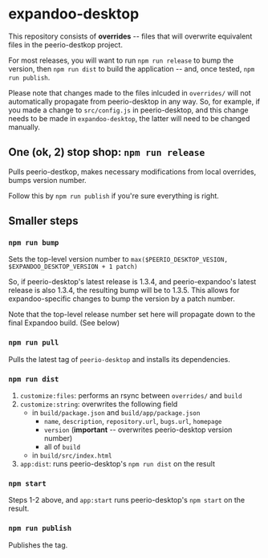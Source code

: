 # expandoo-desktop

This repository consists of **overrides** -- files that will overwrite equivalent files in the peerio-destkop project. 

For most releases, you will want to run `npm run release` to bump the version, then `npm run dist` to build the application -- and, once tested, `npm run publish`.

Please note that changes made to the files inlcuded in `overrides/` will not automatically propagate from peerio-desktop in any way. So, for example, if you made a change to `src/config.js` in peerio-desktop, and this change needs to be made in `expandoo-desktop`, the latter will need to be changed manually. 

## One (ok, 2) stop shop: `npm run release`

Pulls peerio-destkop, makes necessary modifications from local overrides, bumps version number.

Follow this by `npm run publish` if you're sure everything is right.

## Smaller steps

### `npm run bump`

Sets the top-level version number to `max($PEERIO_DESKTOP_VESION, $EXPANDOO_DESKTOP_VERSION + 1 patch)`

So, if peerio-desktop's latest release is 1.3.4, and peerio-expandoo's latest release is also 1.3.4, the resulting bump will be to 1.3.5. This allows for expandoo-specific changes to bump the version by a patch number.

Note that the top-level release number set here will propagate down to the final Expandoo build. (See below)

### `npm run pull`

Pulls the latest tag of `peerio-desktop` and installs its dependencies.

### `npm run dist`

1. `customize:files`: performs an rsync between `overrides/` and `build`
2. `customize:string`: overwrites the following field
    - in `build/package.json` and `build/app/package.json`
        - `name`, `description`, `repository.url`, `bugs.url`, `homepage`
        - `version` (**important** -- overwrites peerio-desktop version number)
        - all of `build`
    - in `build/src/index.html` 
3. `app:dist`: runs peerio-desktop's `npm run dist` on the result


### `npm start`

Steps 1-2 above, and `app:start` runs peerio-desktop's `npm start` on the result.

### `npm run publish`

Publishes the tag. 
